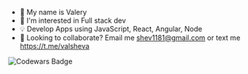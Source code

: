 - 👋 My name is Valery
- 👀 I'm interested in Full stack dev
- 💡 Develop Apps using JavaScript, React, Angular, Node
- 🚀 Looking to collaborate? Email me shev1181@gmail.com or text me https://t.me/valsheva

![Codewars Badge](https://www.codewars.com/users/vishev/badges/large)





